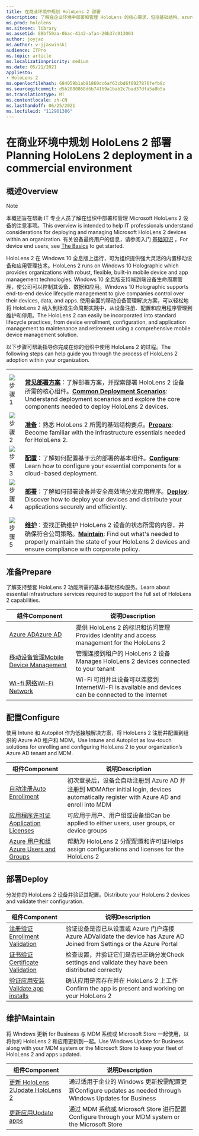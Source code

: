 ```yaml
---
title: 在商业环境中规划 HoloLens 2 部署
description: 了解在企业环境中部署和管理 HoloLens 的核心需求，包括基础结构、azure active directory 和移动设备管理。
ms.prod: hololens
ms.sitesec: library
ms.assetid: 88bf50aa-0bac-4142-afa4-20b37c013001
author: joyjaz
ms.author: v-jjaswinski
audience: ITPro
ms.topic: article
ms.localizationpriority: medium
ms.date: 05/21/2021
appliesto:
- HoloLens 2
ms.openlocfilehash: 684059b1ab91860dc6af63cbd6f0927876fefb8c
ms.sourcegitcommit: d5b2080868d6b74169a1bab2c7bad37dfa5a8b5a
ms.translationtype: MT
ms.contentlocale: zh-CN
ms.lasthandoff: 06/25/2021
ms.locfileid: "112961386"
---
```

# <a name="planning-hololens-2-deployment-in-a-commercial-environment"></a><span data-ttu-id="38630-103">在商业环境中规划 HoloLens 2 部署</span><span class="sxs-lookup"><span data-stu-id="38630-103">Planning HoloLens 2 deployment in a commercial environment</span></span>

## <a name="overview"></a><span data-ttu-id="38630-104">概述</span><span class="sxs-lookup"><span data-stu-id="38630-104">Overview</span></span>
> [!NOTE]
> <span data-ttu-id="38630-105">本概述旨在帮助 IT 专业人员了解在组织中部署和管理 Microsoft HoloLens 2 设备的注意事项。</span><span class="sxs-lookup"><span data-stu-id="38630-105">This overview is intended to help IT professionals understand considerations for deploying and managing Microsoft HoloLens 2 devices within an organization.</span></span> <span data-ttu-id="38630-106">有关设备最终用户的信息，请参阅入门 [基础知识](hololens2-setup.md) 。</span><span class="sxs-lookup"><span data-stu-id="38630-106">For device end users, see [The Basics](hololens2-setup.md) to get started.</span></span>

<span data-ttu-id="38630-107">HoloLens 2 在 Windows 10 全息版上运行，可为组织提供强大灵活的内置移动设备和应用管理技术。</span><span class="sxs-lookup"><span data-stu-id="38630-107">HoloLens 2 runs on Windows 10 Holographic which provides organizations with robust, flexible, built-in mobile device and app management technologies.</span></span> <span data-ttu-id="38630-108">Windows 10 全息版支持端到端设备生命周期管理，使公司可以控制其设备、数据和应用。</span><span class="sxs-lookup"><span data-stu-id="38630-108">Windows 10 Holographic supports end-to-end device lifecycle management to give companies control over their devices, data, and apps.</span></span> <span data-ttu-id="38630-109">使用全面的移动设备管理解决方案，可以轻松地将 HoloLens 2 纳入到标准生命周期实践中，从设备注册、配置和应用程序管理到维护和停用。</span><span class="sxs-lookup"><span data-stu-id="38630-109">The HoloLens 2 can easily be incorporated into standard lifecycle practices, from device enrollment, configuration, and application management to maintenance and retirement using a comprehensive mobile device management solution.</span></span>

<span data-ttu-id="38630-110">以下步骤可帮助指导你完成在你的组织中使用 HoloLens 2 的过程。</span><span class="sxs-lookup"><span data-stu-id="38630-110">The following steps can help guide you through the process of HoloLens 2 adoption within your organization.</span></span>

| | |
|--|--|
| ![步骤 1](images/1green.png)| <br/> <span data-ttu-id="38630-112">**[常见部署方案](hololens-requirements.md)**：了解部署方案，并探索部署 HoloLens 2 设备所需的核心组件。</span><span class="sxs-lookup"><span data-stu-id="38630-112">**[Common Deployment Scenarios](hololens-requirements.md)**: Understand deployment scenarios and explore the core components needed to deploy HoloLens 2 devices.</span></span> |
| ![步骤 2](images/2green.png)| <br/> <span data-ttu-id="38630-114">**[准备](#prepare)**：熟悉 HoloLens 2 所需的基础结构要点。</span><span class="sxs-lookup"><span data-stu-id="38630-114">**[Prepare](#prepare)**: Become familiar with the infrastructure essentials needed for HoloLens 2.</span></span> |
| ![步骤 3](images/3green.png) | <br/> <span data-ttu-id="38630-116">**[配置](#configure)**：了解如何配置基于云的部署的基本组件。</span><span class="sxs-lookup"><span data-stu-id="38630-116">**[Configure](#configure)**: Learn how to configure your essential components for a cloud-based deployment.</span></span> |
| ![步骤 4](images/4green.png) | <br/> <span data-ttu-id="38630-118">**[部署](#deploy)**：了解如何部署设备并安全高效地分发应用程序。</span><span class="sxs-lookup"><span data-stu-id="38630-118">**[Deploy](#deploy)**: Discover how to deploy your devices and distribute your applications securely and efficiently.</span></span> |
| ![步骤 5](images/5green.png) | <br/> <span data-ttu-id="38630-120">**[维护](#maintain)**：查找正确维护 HoloLens 2 设备的状态所需的内容，并确保符合公司策略。</span><span class="sxs-lookup"><span data-stu-id="38630-120">**[Maintain](#maintain)**: Find out what's needed to properly maintain the state of your HoloLens 2 devices and ensure compliance with corporate policy.</span></span> |

## <a name="prepare"></a><span data-ttu-id="38630-121">准备</span><span class="sxs-lookup"><span data-stu-id="38630-121">Prepare</span></span>

<span data-ttu-id="38630-122">了解支持整套 HoloLens 2 功能所需的基本基础结构服务。</span><span class="sxs-lookup"><span data-stu-id="38630-122">Learn about essential infrastructure services required to support the full set of HoloLens 2 capabilities.</span></span> 

| <span data-ttu-id="38630-123">组件</span><span class="sxs-lookup"><span data-stu-id="38630-123">Component</span></span> | <span data-ttu-id="38630-124">说明</span><span class="sxs-lookup"><span data-stu-id="38630-124">Description</span></span> |
|-----------|------------|
| [<span data-ttu-id="38630-125">Azure AD</span><span class="sxs-lookup"><span data-stu-id="38630-125">Azure AD</span></span>](hololens-identity.md) | <span data-ttu-id="38630-126">提供 HoloLens 2 的标识和访问管理</span><span class="sxs-lookup"><span data-stu-id="38630-126">Provides identity and access management for the HoloLens 2</span></span>  |
| [<span data-ttu-id="38630-127">移动设备管理</span><span class="sxs-lookup"><span data-stu-id="38630-127">Mobile Device Management</span></span>](hololens-mdm-configure.md)| <span data-ttu-id="38630-128">管理连接到租户的 HoloLens 2 设备</span><span class="sxs-lookup"><span data-stu-id="38630-128">Manages HoloLens 2 devices connected to your tenant</span></span>  |
| [<span data-ttu-id="38630-129">Wi-fi 网络</span><span class="sxs-lookup"><span data-stu-id="38630-129">Wi-Fi Network</span></span>](hololens-commercial-infrastructure.md)| <span data-ttu-id="38630-130">Wi-Fi 可用并且设备可以连接到 Internet</span><span class="sxs-lookup"><span data-stu-id="38630-130">Wi-Fi is available and devices can be connected to the Internet</span></span>  |

## <a name="configure"></a><span data-ttu-id="38630-131">配置</span><span class="sxs-lookup"><span data-stu-id="38630-131">Configure</span></span>

<span data-ttu-id="38630-132">使用 Intune 和 Autopilot 作为低接触解决方案，将 HoloLens 2 注册并配置到组织的 Azure AD 租户和 MDM。</span><span class="sxs-lookup"><span data-stu-id="38630-132">Use Intune and Autopilot as low-touch solutions for enrolling and configuring HoloLens 2 to your organization’s Azure AD tenant and MDM.</span></span>

| <span data-ttu-id="38630-133">组件</span><span class="sxs-lookup"><span data-stu-id="38630-133">Component</span></span> | <span data-ttu-id="38630-134">说明</span><span class="sxs-lookup"><span data-stu-id="38630-134">Description</span></span> |
|-----------|------------|
| [<span data-ttu-id="38630-135">自动注册</span><span class="sxs-lookup"><span data-stu-id="38630-135">Auto Enrollment</span></span>](hololens-enroll-mdm.md#auto-enrollment-in-mdm) | <span data-ttu-id="38630-136">初次登录后，设备会自动注册到 Azure AD 并注册到 MDM</span><span class="sxs-lookup"><span data-stu-id="38630-136">After initial login, devices automatically register with Azure AD and enroll into MDM</span></span>  |
| [<span data-ttu-id="38630-137">应用程序许可证</span><span class="sxs-lookup"><span data-stu-id="38630-137">Application Licenses</span></span>](hololens2-cloud-connected-configure.md#application-licenses)| <span data-ttu-id="38630-138">可应用于用户、用户组或设备组</span><span class="sxs-lookup"><span data-stu-id="38630-138">Can be applied to either users, user groups, or device groups</span></span>  |
| [<span data-ttu-id="38630-139">Azure 用户和组</span><span class="sxs-lookup"><span data-stu-id="38630-139">Azure Users and Groups</span></span>](hololens2-cloud-connected-configure.md#azure-users-and-groups) | <span data-ttu-id="38630-140">帮助为 HoloLens 2 分配配置和许可证</span><span class="sxs-lookup"><span data-stu-id="38630-140">Helps assign configurations and licenses for the HoloLens 2</span></span>  |

## <a name="deploy"></a><span data-ttu-id="38630-141">部署</span><span class="sxs-lookup"><span data-stu-id="38630-141">Deploy</span></span>

<span data-ttu-id="38630-142">分发你的 HoloLens 2 设备并验证其配置。</span><span class="sxs-lookup"><span data-stu-id="38630-142">Distribute your HoloLens 2 devices and validate their configuration.</span></span> 

| <span data-ttu-id="38630-143">组件</span><span class="sxs-lookup"><span data-stu-id="38630-143">Component</span></span> | <span data-ttu-id="38630-144">说明</span><span class="sxs-lookup"><span data-stu-id="38630-144">Description</span></span> |
|-----------|------------|
| [<span data-ttu-id="38630-145">注册验证</span><span class="sxs-lookup"><span data-stu-id="38630-145">Enrollment Validation</span></span>](hololens2-corp-connected-deploy.md#enrollment-validation) | <span data-ttu-id="38630-146">验证设备是否已从设置或 Azure 门户连接 Azure AD</span><span class="sxs-lookup"><span data-stu-id="38630-146">Validate the device has Azure AD Joined from Settings or the Azure Portal</span></span> |
| [<span data-ttu-id="38630-147">证书验证</span><span class="sxs-lookup"><span data-stu-id="38630-147">Certificate Validation</span></span>](hololens2-corp-connected-deploy.md#wi-fi-certificate-validation) | <span data-ttu-id="38630-148">检查设置，并验证它们是否已正确分发</span><span class="sxs-lookup"><span data-stu-id="38630-148">Check settings and validate they have been distributed correctly</span></span> |
| [<span data-ttu-id="38630-149">验证应用安装</span><span class="sxs-lookup"><span data-stu-id="38630-149">Validate app installs</span></span>](hololens2-corp-connected-deploy.md#validate-lob-app-install) | <span data-ttu-id="38630-150">确认应用是否存在并在 HoloLens 2 上工作</span><span class="sxs-lookup"><span data-stu-id="38630-150">Confirm the app is present and working on your HoloLens 2</span></span> |

## <a name="maintain"></a><span data-ttu-id="38630-151">维护</span><span class="sxs-lookup"><span data-stu-id="38630-151">Maintain</span></span>

<span data-ttu-id="38630-152">将 Windows 更新 for Business 与 MDM 系统或 Microsoft Store 一起使用，以将你的 HoloLens 2 和应用更新到一起。</span><span class="sxs-lookup"><span data-stu-id="38630-152">Use Windows Update for Business along with your MDM system or the Microsoft Store to keep your fleet of HoloLens 2 and apps updated.</span></span>

| <span data-ttu-id="38630-153">组件</span><span class="sxs-lookup"><span data-stu-id="38630-153">Component</span></span> | <span data-ttu-id="38630-154">说明</span><span class="sxs-lookup"><span data-stu-id="38630-154">Description</span></span> |
|-----------|------------|
| [<span data-ttu-id="38630-155">更新 HoloLens 2</span><span class="sxs-lookup"><span data-stu-id="38630-155">Update HoloLens 2</span></span>](hololens-updates.md) | <span data-ttu-id="38630-156">通过适用于企业的 Windows 更新按需配置更新</span><span class="sxs-lookup"><span data-stu-id="38630-156">Configure updates as needed through Windows Updates for Business</span></span> |
| [<span data-ttu-id="38630-157">更新应用</span><span class="sxs-lookup"><span data-stu-id="38630-157">Update apps</span></span>](app-deploy-overview.md) | <span data-ttu-id="38630-158">通过 MDM 系统或 Microsoft Store 进行配置</span><span class="sxs-lookup"><span data-stu-id="38630-158">Configure through your MDM system or the Microsoft Store</span></span>
